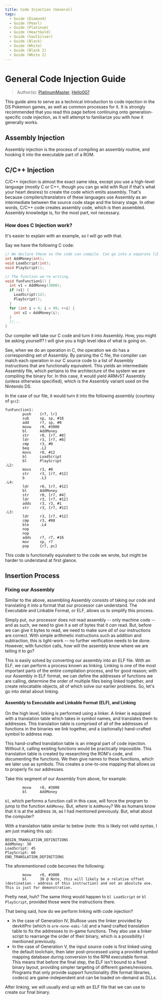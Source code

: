 ```yaml
---
title: Code Injection (General)
tags:
  - Guide (Diamond)
  - Guide (Pearl)
  - Guide (Platinum)
  - Guide (HeartGold)
  - Guide (SoulSilver)  
  - Guide (Black)
  - Guide (White)
  - Guide (Black 2)
  - Guide (White 2)
---
```


# General Code Injection Guide
> Author(s): [PlatinumMaster](https://github.com/PlatinumMaster), [Hello007](https://github.com/HelloOO7)

This guide aims to serve as a technical introduction to code injection in the DS Pokemon games, as well as common processes for it. It is strongly recommended that you read this page before continuing onto generation-specific code injection, as it will attempt to familiarize you with how it generally works.

## Assembly Injection
Assembly injection is the process of compiling an assembly routine, and hooking it into the executable part of a ROM. 

## C/C++ Injection
C/C++ injection is almost the exact same idea, except you use a high-level language (mostly C or C++, though you can go wild with Rust if that's what your heart desires) to create the code which emits assembly. That's because compilers/translators of these languages use Assembly as an intermediate between the source code stage and the binary stage. In other words, C/C++ code creates assembly code, which is then assembled. Assembly knowledge is, for the most part, not necessary.

### How does C Injection work?
It's easier to explain with an example, so I will go with that.

Say we have the following C code:
```C
// We declare these so the code can compile. Can go into a separate library file.
int AddMoney(int);
void LoadScript(int);
void PlayScript();

// The function we're writing.
void funFunction1() {
  int v1 = AddMoney(3000);
  if (v1) {
    LoadScript(12);
    PlayScript();
  }
  for (int i = 0; i < 99; ++i) {
    int v2 = AddMoney(i);
  }
  //...
}
```

Our compiler will take our C code and turn it into Assembly. How, you might be asking yourself? I will give you a high level idea of what is going on.

See, when we do an operation in C, the operation we do has a corresponding set of Assembly. By parsing the C file, the compiler can match each operation in our C source code to a list of Assembly instructions that are functionally equivalent. This yields an intermediate Assembly file, which pertains to the architecture of the system we are compiling the binary for. In this case, it would yield ARMv5T Assembly (unless otherwise specified), which is the Assembly variant used on the Nintendo DS.

In the case of our file, it would turn it into the following assembly (courtesy of `gcc`):

```ASM
funFunction1:
        push    {r7, lr}
        sub     sp, sp, #16
        add     r7, sp, #0
        movw    r0, #3000
        bl      AddMoney
        str     r0, [r7, #8]
        ldr     r3, [r7, #8]
        cmp     r3, #0
        beq     .L2
        movs    r0, #12
        bl      LoadScript
        bl      PlayScript
.L2:
        movs    r3, #0
        str     r3, [r7, #12]
        b       .L3
.L4:
        ldr     r0, [r7, #12]
        bl      AddMoney
        str     r0, [r7, #4]
        ldr     r3, [r7, #12]
        adds    r3, r3, #1
        str     r3, [r7, #12]
.L3:
        ldr     r3, [r7, #12]
        cmp     r3, #98
        ble     .L4
        nop
        nop
        adds    r7, r7, #16
        mov     sp, r7
        pop     {r7, pc}
```

This code is functionally equivalent to the code we wrote, but might be harder to understand at first glance.

## Insertion Process
### Fixing our Assembly
Similar to the above, assembling Assembly consists of taking our code and translating it into a format that our processor can understand. The Executable and Linkable Format, or ELF, allows us to simplify this process. 

Simply put, our processor does not read assembly -- only machine code -- and as such, we need to give it a set of bytes that it *can* read. But, before we can give it bytes to read, we need to make sure *all* of our instructions are correct. With simple arithmetic instructions such as addition and subtraction, this is light-work -- no further verification needs to be done. However, with function calls, *how* will the assembly know where we are telling it to go? 

This is easily solved by converting our assembly into an ELF file. With an ELF, we can perform a process known as linking. Linking is one of the most important parts of the entire compilation process, and for good reason; with our Assembly in ELF format, we can define the addresses of functions we are calling, determine the order of multiple files being linked together, and create relocatable objects, all of which solve our earlier problems. So, let's go into detail about linking.

#### Assembly to Executable and Linkable Format (ELF), and Linking
On the high level, linking is performed using a linker. A linker is equipped with a translation table which takes in symbol names, and translates them to addresses. This translation table is comprised of all of the addresses of functions in the binaries we link together, and a (optionally) hand-crafted symbol to address map.

This hand-crafted translation table is an integral part of code injection. Without it, calling existing functions would be practically impossible. This translation table is created by researching the ROM's code, and documenting the functions. We then give names to these functions, which we later use as symbols. This creates a one-to-one mapping that allows us to properly fix our addresses.


Take this segment of our Assembly from above, for example.
```ARMASM
        movw    r0, #3000
        bl      AddMoney
```
`bl`, which performs a function call in this case, will force the program to jump to the function `AddMoney`. But, *where* is `AddMoney`? We as humans know that it is at the address `30`, as I had mentioned previously. But, what about the computer? 

With a translation table similar to below (note: this is likely not valid syntax, I am just making this up):
```
BEGIN_TRANSLATION_DEFINITIONS
AddMoney: 30
LoadScript: 45
PlayScript: 60
END_TRANSLATION_DEFINITIONS
```

The aforementioned code becomes the following:
```ARMASM
        movw    r0, #3000
        bl      30 @ Note, this will likely be a relative offset (destination - address of this instruction) and not an absolute one. This is just for demonstration.
```
Pretty neat, huh? The same thing would happen to `bl LoadScript` or `bl PlayScript`, provided those were the instructions there.

That being said, how do we perform linking with code injection?
- In the case of Generation IV, BluRose uses the linker provided by devkitPro (which is `arm-none-eabi-ld`) and a hand crafted translation table to fix the addresses to in-game functions. They also use a linker script to rearrange the order of their binary, which is a possibility I mentioned previously.
- In the case of Generation V, the input source code is first linked using the default toolchain, then later post-processed using a provided symbol mapping database during conversion to the RPM executable format. This means that before the final step, the ELF isn't bound to a fixed binary layout, providing simpler targeting of different games/revisions. Programs that only provide support functionality (file format libraries, codecs) are game-independent and can be loaded on-demand as DLLs.

After linking, we will usually end up with an ELF file that we can use to create our final binary.


